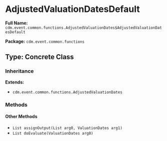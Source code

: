 # AdjustedValuationDatesDefault

**Full Name:** `cdm.event.common.functions.AdjustedValuationDates$AdjustedValuationDatesDefault`

**Package:** `cdm.event.common.functions`

## Type: Concrete Class

### Inheritance

**Extends:**
- `cdm.event.common.functions.AdjustedValuationDates`

### Methods

#### Other Methods

- `List assignOutput(List arg0, ValuationDates arg1)`
- `List doEvaluate(ValuationDates arg0)`

